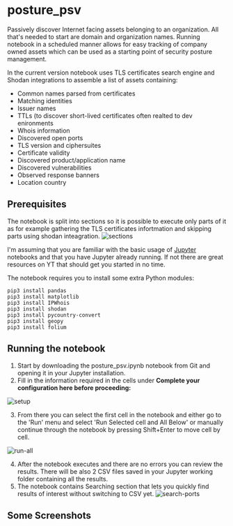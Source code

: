 # posture_psv

Passively discover Internet facing assets belonging to an organization. All that's needed to start are domain and organization names. Running notebook in a scheduled manner allows for easy tracking of company owned assets which can be used as a starting point of security posture management.

In the current version notebook uses TLS certificates search engine and Shodan integrations to assemble a list of assets containing:
- Common names parsed from certificates
- Matching identities
- Issuer names
- TTLs (to discover short-lived certificates often realted to dev enironments
- Whois information
- Discovered open ports
- TLS version and ciphersuites
- Certificate validity
- Discovered product/application name
- Discovered vulnerabilities
- Observed response banners
- Location country


## Prerequisites 

The notebook is split into sections so it is possible to execute only parts of it as for example gathering the TLS certificates infortmation and skipping parts using shodan inteagration.
![sections](https://user-images.githubusercontent.com/113899562/191201266-1135b774-9bd5-4faf-9ad7-6ce9a668563d.png)

I'm assuming that you are familiar with the basic usage of <a href="https://jupyter.org">Jupyter</a> notebooks and that you have Jupyter already running. If not there are great resources on YT that should get you started in no time.

The notebook requires you to install some extra Python modules:
```
pip3 install pandas
pip3 install matplotlib
pip3 install IPWhois
pip3 install shodan
pip3 install pycountry-convert
pip3 install geopy
pip3 install folium

```

## Running the notebook

1. Start by downloading the posture_psv.ipynb notebook from Git and opening it in your Jupyter installation.
2. Fill in the information required in the cells under <b>Complete your configuration here before proceeding:</b>

![setup](https://user-images.githubusercontent.com/113899562/191204890-21d032d6-b270-40e2-95c9-4ea3d2929912.png)

3. From there you can select the first cell in the notebook and either go to the 'Run' menu and select 'Run Selected cell and All Below' or manually continue through the notebook by pressing Shift+Enter to move cell by cell.

![run-all](https://user-images.githubusercontent.com/113899562/191205510-54f07cc7-f184-435d-87d7-1d86a91847f8.png)

4. After the notebook executes and there are no errors you can review the results. There will be also 2 CSV files saved in your Jupyter working folder containing all the results.
5. The notebook contains Searching section that lets you quickly find results of interest without switching to CSV yet.
![search-ports](https://user-images.githubusercontent.com/113899562/191210570-6f9ddb2c-6783-4b13-b762-fec0c2b910a8.png)

## Some Screenshots
